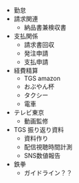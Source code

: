 * 勤怠
* 請求関連
	* 納品書兼検収書
* 支払関係
	* 請求書回収
	* 発注申請
	* 支払申請
* 経費精算
	* TGS amazon
	* おぶやん杯
	* タクシー
	* 電車
* テレビ東京
	* 動画監修
* TGS 振り返り資料
	* 資料作り
	* 配信視聴時間計測
	* SNS数値報告
* 鉄拳
	* ガイドライン？？